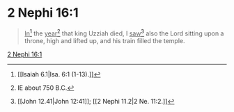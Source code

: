 # 2 Nephi 16:1

> <u>In</u>[^a] the <u>year</u>[^b] that king Uzziah died, I <u>saw</u>[^c] also the Lord sitting upon a throne, high and lifted up, and his train filled the temple.

[2 Nephi 16:1](https://www.churchofjesuschrist.org/study/scriptures/bofm/2-ne/16?lang=eng&id=p1#p1)


[^a]: [[Isaiah 6.1|Isa. 6:1 (1-13).]]
[^b]: IE about 750 B.C.
[^c]: [[John 12.41|John 12:41]]; [[2 Nephi 11.2|2 Ne. 11:2.]]
